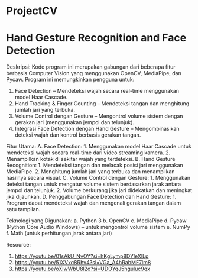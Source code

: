 # ProjectCV
# Hand Gesture Recognition and Face Detection

Deskripsi:
Kode program ini merupakan gabungan dari beberapa fitur berbasis Computer Vision yang menggunakan OpenCV, MediaPipe, dan Pycaw. Program ini memungkinkan pengguna untuk:
1. Face Detection – Mendeteksi wajah secara real-time menggunakan model Haar Cascade.
2. Hand Tracking & Finger Counting – Mendeteksi tangan dan menghitung jumlah jari yang terbuka.
3. Volume Control dengan Gesture – Mengontrol volume sistem dengan gerakan jari (menggunakan jempol dan telunjuk).
4. Integrasi Face Detection dengan Hand Gesture – Mengombinasikan deteksi wajah dan kontrol berbasis gerakan tangan.

Fitur Utama:
A. Face Detection:
    1. Menggunakan model Haar Cascade untuk mendeteksi wajah secara real-time dari video streaming kamera.
    2. Menampilkan kotak di sekitar wajah yang terdeteksi.
B. Hand Gesture Recognition:
    1. Mendeteksi tangan dan melacak posisi jari menggunakan MediaPipe.
    2. Menghitung jumlah jari yang terbuka dan menampilkan hasilnya secara visual.
C. Volume Control dengan Gesture:
    1. Menggunakan deteksi tangan untuk mengatur volume sistem berdasarkan jarak antara jempol dan telunjuk.
    2. Volume berkurang jika jari didekatkan dan meningkat jika dijauhkan.
D. Penggabungan Face Detection dan Hand Gesture:
    1. Program dapat mendeteksi wajah dan mengenali gerakan tangan dalam satu tampilan.

Teknologi yang Digunakan:
a. Python 3
b. OpenCV
c. MediaPipe
d. Pycaw (Python Core Audio Windows) – untuk mengontrol volume sistem
e. NumPy
f. Math (untuk perhitungan jarak antara jari)

Resource: 
1. https://youtu.be/01sAkU_NvOY?si=hKgLymp8DYleXlLp
2. https://youtu.be/51XVxq8Rhv4?si=VGa_A4hRabMF7lm8
3. https://youtu.be/oXlwWbU8l2o?si=UDOYqJ5hguluc9qx
